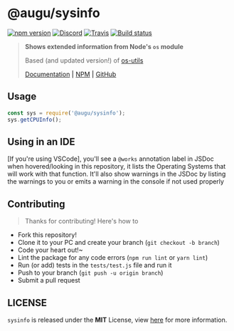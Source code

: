 # @augu/sysinfo
[![npm version](https://badge.fury.io/js/%40augu%2Fsysinfo.svg)](https://badge.fury.io/js/%40auguwu%2Fsysinfo) [![Discord](https://discordapp.com/api/guilds/382725233695522816/embed.png)](https://discord.gg/yDnbEDH) [![Travis](https://travis-ci.org/auguwu/sysinfo.svg?branch=master)](https://travis-ci.org/auguwu/sysinfo) [![Build status](https://ci.appveyor.com/api/projects/status/7v8r6tkqlc1xo1e6?svg=true)](https://ci.appveyor.com/project/ohlookitsAugust/sysinfo)

> **Shows extended information from Node's `os` module**
>
> Based (and updated version!) of [os-utils](https://github.com/oscmejia/os-utils)
>
> [Documentation](https://docs.augu.dev/sysinfo) **|** [NPM](https://npmjs.com/package/@augu/sysinfo) **|** [GitHub](https://github.com/auguwu/sysinfo)

## Usage

```js
const sys = require('@augu/sysinfo');
sys.getCPUInfo();
```

## Using in an IDE
[If you're using VSCode], you'll see a `@works` annotation label in JSDoc when hovered/looking in this repository, it lists the Operating Systems that will work with that function. It'll also show warnings in the JSDoc by listing the warnings to you or emits a warning in the console if not used properly

## Contributing

> Thanks for contributing! Here's how to

- Fork this repository!
- Clone it to your PC and create your branch (``git checkout -b branch``)
- Code your heart out!~
- Lint the package for any code errors (``npm run lint`` or ``yarn lint``)
- Run (or add) tests in the `tests/test.js` file and run it
- Push to your branch (``git push -u origin branch``)
- Submit a pull request

## LICENSE
`sysinfo` is released under the **MIT** License, view [here](/LICENSE) for more information.